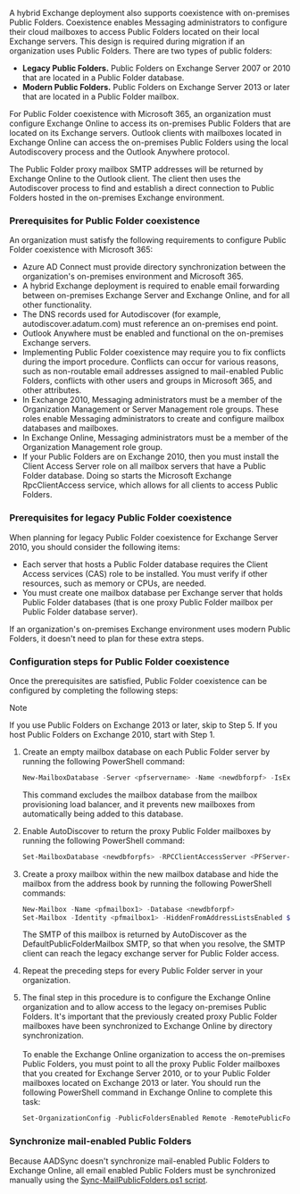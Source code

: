 A hybrid Exchange deployment also supports coexistence with on-premises Public Folders. Coexistence enables Messaging administrators to configure their cloud mailboxes to access Public Folders located on their local Exchange servers. This design is required during migration if an organization uses Public Folders. There are two types of public folders:

 -  **Legacy Public Folders.** Public Folders on Exchange Server 2007 or 2010 that are located in a Public Folder database.
 -  **Modern Public Folders.** Public Folders on Exchange Server 2013 or later that are located in a Public Folder mailbox.

For Public Folder coexistence with Microsoft 365, an organization must configure Exchange Online to access its on-premises Public Folders that are located on its Exchange servers. Outlook clients with mailboxes located in Exchange Online can access the on-premises Public Folders using the local Autodiscovery process and the Outlook Anywhere protocol.<br>

The Public Folder proxy mailbox SMTP addresses will be returned by Exchange Online to the Outlook client. The client then uses the Autodiscover process to find and establish a direct connection to Public Folders hosted in the on-premises Exchange environment.

### Prerequisites for Public Folder coexistence

An organization must satisfy the following requirements to configure Public Folder coexistence with Microsoft 365:<br>

 -  Azure AD Connect must provide directory synchronization between the organization's on-premises environment and Microsoft 365.
 -  A hybrid Exchange deployment is required to enable email forwarding between on-premises Exchange Server and Exchange Online, and for all other functionality.
 -  The DNS records used for Autodiscover (for example, autodiscover.adatum.com) must reference an on-premises end point.
 -  Outlook Anywhere must be enabled and functional on the on-premises Exchange servers.
 -  Implementing Public Folder coexistence may require you to fix conflicts during the import procedure. Conflicts can occur for various reasons, such as non-routable email addresses assigned to mail-enabled Public Folders, conflicts with other users and groups in Microsoft 365, and other attributes.
 -  In Exchange 2010, Messaging administrators must be a member of the Organization Management or Server Management role groups. These roles enable Messaging administrators to create and configure mailbox databases and mailboxes.
 -  In Exchange Online, Messaging administrators must be a member of the Organization Management role group.
 -  If your Public Folders are on Exchange 2010, then you must install the Client Access Server role on all mailbox servers that have a Public Folder database. Doing so starts the Microsoft Exchange RpcClientAccess service, which allows for all clients to access Public Folders.

### Prerequisites for legacy Public Folder coexistence

When planning for legacy Public Folder coexistence for Exchange Server 2010, you should consider the following items:

 -  Each server that hosts a Public Folder database requires the Client Access services (CAS) role to be installed. You must verify if other resources, such as memory or CPUs, are needed.
 -  You must create one mailbox database per Exchange server that holds Public Folder databases (that is one proxy Public Folder mailbox per Public Folder database server).

If an organization's on-premises Exchange environment uses modern Public Folders, it doesn't need to plan for these extra steps.

### Configuration steps for Public Folder coexistence<br>

Once the prerequisites are satisfied, Public Folder coexistence can be configured by completing the following steps:

> [!NOTE]
> If you use Public Folders on Exchange 2013 or later, skip to Step 5. If you host Public Folders on Exchange 2010, start with Step 1.

1.  Create an empty mailbox database on each Public Folder server by running the following PowerShell command:
    
    ```powershell
    New-MailboxDatabase -Server <pfservername> -Name <newdbforpf> -IsExcludedFromProvisioning $true
    ```
    
    This command excludes the mailbox database from the mailbox provisioning load balancer, and it prevents new mailboxes from automatically being added to this database.
2.  Enable AutoDiscover to return the proxy Public Folder mailboxes by running the following PowerShell command:
    
    ```powershell
    Set-MailboxDatabase <newdbforpfs> -RPCClientAccessServer <PFServer-Name_with_CASRole>
    ```
3.  Create a proxy mailbox within the new mailbox database and hide the mailbox from the address book by running the following PowerShell commands:
    
    ```powershell
    New-Mailbox -Name <pfmailbox1> -Database <newdbforpf>
    Set-Mailbox -Identity <pfmailbox1> -HiddenFromAddressListsEnabled $true
    ```
    
    The SMTP of this mailbox is returned by AutoDiscover as the DefaultPublicFolderMailbox SMTP, so that when you resolve, the SMTP client can reach the legacy exchange server for Public Folder access.
4.  Repeat the preceding steps for every Public Folder server in your organization.<br>
5.  The final step in this procedure is to configure the Exchange Online organization and to allow access to the legacy on-premises Public Folders. It's important that the previously created proxy Public Folder mailboxes have been synchronized to Exchange Online by directory synchronization.<br><br>To enable the Exchange Online organization to access the on-premises Public Folders, you must point to all the proxy Public Folder mailboxes that you created for Exchange Server 2010, or to your Public Folder mailboxes located on Exchange 2013 or later. You should run the following PowerShell command in Exchange Online to complete this task:
    
    ```powershell
    Set-OrganizationConfig -PublicFoldersEnabled Remote -RemotePublicFolderMailboxes PFMailbox1, PFMailbox2 ,…
    ```

### Synchronize mail-enabled Public Folders

Because AADSync doesn't synchronize mail-enabled Public Folders to Exchange Online, all email enabled Public Folders must be synchronized manually using the [Sync-MailPublicFolders.ps1 script](https://www.microsoft.com/download/details.aspx?id=46381).
